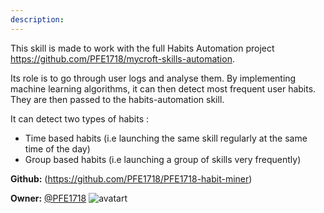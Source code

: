 ```yaml
---
description: 
---
```

This skill is made to work with the full Habits Automation project https://github.com/PFE1718/mycroft-skills-automation.

Its role is to go through user logs and analyse them. By implementing machine learning algorithms, it can then detect most frequent user habits. They are then passed to the habits-automation skill.

It can detect two types of habits :

*  Time based habits (i.e launching the same skill regularly at the same time of the day)
* Group based habits (i.e launching a group of skills very frequently)

**Github:** (https://github.com/PFE1718/PFE1718-habit-miner)

**Owner:** [@PFE1718](https://github.com/PFE1718) ![avatart](https://avatars0.githubusercontent.com/u/32484958?v=4)

